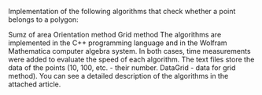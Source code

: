 Implementation of the following algorithms that check whether a point belongs to a polygon:

Sumz of area
Orientation method
Grid method The algorithms are implemented in the C++ programming language and in the Wolfram Mathematica computer algebra system. In both cases, time measurements were added to evaluate the speed of each algorithm. 
The text files store the data of the points (10, 100, etc. - their number. DataGrid - data for grid method). 
You can see a detailed description of the algorithms in the attached article.
